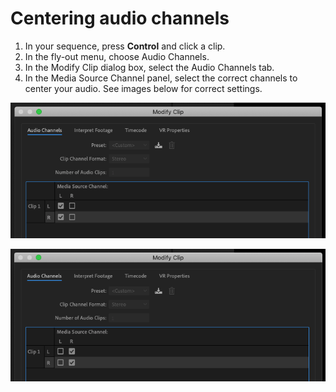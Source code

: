 # Centering audio channels

1. In your sequence, press **Control** and click a clip.
2. In the fly-out menu, choose Audio Channels.
3. In the Modify Clip dialog box, select the Audio Channels tab.
4. In the Media Source Channel panel, select the correct channels to center your audio. See images below for correct settings.

![Handheld mic, lavalier mic, or mult box clip settings.](../.gitbook/assets/centering-audio-channels-left.png)

![Shotgun mic channel clip settings.](../.gitbook/assets/centering-audio-channels-right.png)

